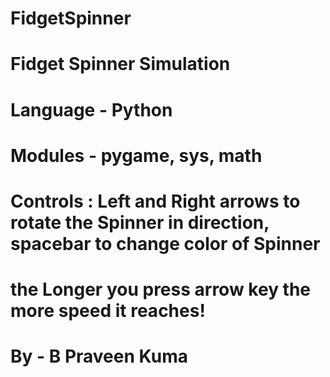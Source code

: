 # FidgetSpinner

# Fidget Spinner Simulation
# Language - Python
# Modules - pygame, sys, math
#
# Controls : Left and Right arrows to rotate the Spinner in direction, spacebar to change color of Spinner
#            the Longer you press arrow key the more speed it reaches!
#
# By - B Praveen Kuma
